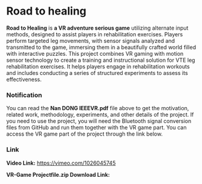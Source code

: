 # Road to healing
**Road to Healing** is **a VR adventure serious game** utilizing alternate input methods, designed to assist players in rehabilitation exercises. Players perform targeted leg movements, with sensor signals analyzed and transmitted to the game, immersing them in a beautifully crafted world filled with interactive puzzles. This project combines VR gaming with motion sensor technology to create a training and instructional solution for VTE leg rehabilitation exercises. It helps players engage in rehabilitation workouts and includes conducting a series of structured experiments to assess its effectiveness.

### Notification
You can read the **Nan DONG IEEEVR.pdf** file above to get the motivation, related work, methodology, experiments, and other details of the project.
If you need to use the project, you will need the Bluetooth signal conversion files from GitHub and run them together with the VR game part. You can access the VR game part of the project through the link below.

### Link
**Video Link:** https://vimeo.com/1026045745

**VR-Game Projectfile.zip Download Link:** 
